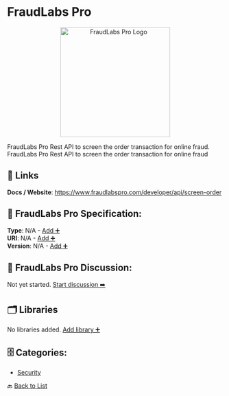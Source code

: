 # FraudLabs Pro
<p align="center">
    <img width="256" src="https://raw.githubusercontent.com/apis-list/apis-list/main/apis/fraudlabs-pro/logo_256x256.png" alt="FraudLabs Pro Logo"/>
</p>
FraudLabs Pro Rest API to screen the order transaction for online fraud.  FraudLabs Pro Rest API to screen the order transaction for online fraud

##  🔗 Links
**Docs / Website**: https://www.fraudlabspro.com/developer/api/screen-order

## 🧬 FraudLabs Pro Specification:
**Type**: N/A - [Add ➕](https://github.com/apis-list/apis-list/edit/main/apis.yaml#7174)  
**URI**: N/A - [Add ➕](https://github.com/apis-list/apis-list/edit/main/apis.yaml#7174)  
**Version**: N/A - [Add ➕](https://github.com/apis-list/apis-list/edit/main/apis.yaml#7174)

## 💬 FraudLabs Pro Discussion:
Not yet started. [Start discussion ➡️](https://github.com/apis-list/apis-list/discussions/new)

## 🗂️ Libraries

No libraries added. [Add library ➕](https://github.com/apis-list/apis-list/edit/main/apis.yaml#7174)    


## 🗄️ Categories:
- [Security](https://github.com/apis-list/apis-list#security-)

🔙  [Back to List](https://github.com/apis-list/apis-list)
